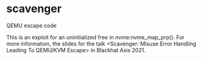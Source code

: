 # scavenger
QEMU escape code

This is an exploit for an uninitialized free in nvme:nvme_map_prp(). For more information, the slides for the talk <Scavenger: Misuse Error Handling Leading To QEMU/KVM Escape> in Blackhat Asis 2021.
